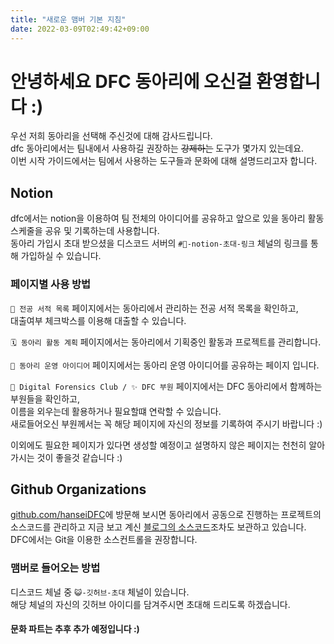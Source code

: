 ```yaml
---
title: "새로운 맴버 기본 지침"
date: 2022-03-09T02:49:42+09:00
---
```


# 안녕하세요 DFC 동아리에 오신걸 환영합니다 :)

우선 저희 동아리을 선택해 주신것에 대해 감사드립니다.  
dfc 동아리에서는 팀내에서 사용하길 권장하는 ~~강제하는~~ 도구가 몇가지 있는데요.  
이번 시작 가이드에서는 팀에서 사용하는 도구들과 문화에 대해 설명드리고자 합니다.

## Notion

dfc에서는 notion을 이용하여 팀 전체의 아이디어를 공유하고 앞으로 있을 동아리 활동 스케줄을 공유 및 기록하는데 사용합니다.  
동아리 가입시 초대 받으셨을 디스코드 서버의 `#📝-notion-초대-링크` 체널의 링크를 통해 가입하실 수 있습니다.

### 페이지별 사용 방법

`📕 전공 서적 목록` 페이지에서는 동아리에서 관리하는 전공 서적 목록을 확인하고,  
대출여부 체크박스를 이용해 대출할 수 있습니다.

`🗓️ 동아리 활동 계획` 페이지에서는 동아리에서 기획중인 활동과 프로젝트를 관리합니다.

`🔮 동아리 운영 아이디어` 페이지에서는 동아리 운영 아이디어를 공유하는 페이지 입니다.

`🔎 Digital Forensics Club / ✨ DFC 부원` 페이지에서는 DFC 동아리에서 함께하는 부원들을 확인하고,  
이름을 외우는데 활용하거나 필요할떄 연락할 수 있습니다.  
새로들어오신 부원께서는 꼭 해당 페이지에 자신의 정보를 기록하여 주시기 바랍니다 :)

이외에도 필요한 페이지가 있다면 생성할 예정이고 설명하지 않은 페이지는 천천히 알아가시는 것이 좋을것 같습니다 :)

## Github Organizations

[github.com/hanseiDFC](https://github.com/hanseiDFC)에 방문해 보시면 동아리에서 공동으로 진행하는 프로젝트의 소스코드를 관리하고 지금 보고 계신 [블로그의 소스코드](https://github.com/hanseiDFC/hanseiDFC.github.io)조차도 보관하고 있습니다.  
DFC에서는 Git을 이용한 소스컨트롤을 권장합니다.

### 맴버로 들어오는 방법

디스코드 체널 중 `😺-깃허브-초대` 체널이 있습니다.  
해당 체널의 자신의 깃허브 아이디를 담겨주시면 초대해 드리도록 하겠습니다.

#### 문화 파트는 추후 추가 예정입니다 :)
